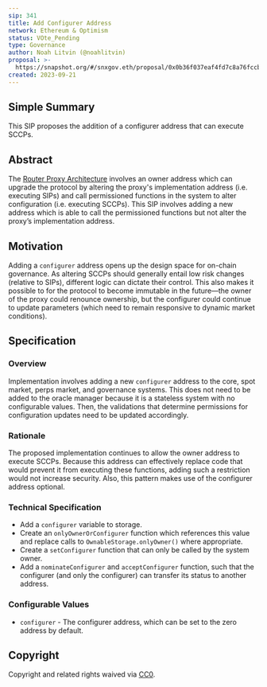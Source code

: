```yaml
---
sip: 341
title: Add Configurer Address
network: Ethereum & Optimism
status: VOte_Pending
type: Governance
author: Noah Litvin (@noahlitvin)
proposal: >-
  https://snapshot.org/#/snxgov.eth/proposal/0x0b36f037eaf4fd7c8a76fccb14a7edd5c8b659d87023cc2c6f526dc85d3fdf99
created: 2023-09-21
---
```


## Simple Summary

<!--"If you can't explain it simply, you don't understand it well enough." Simply describe the outcome the proposed changes intends to achieve. This should be non-technical and accessible to a casual community member.-->

This SIP proposes the addition of a configurer address that can execute SCCPs.

## Abstract

<!--A short (~200 word) description of the proposed change, the abstract should clearly describe the proposed change. This is what *will* be done if the SIP is implemented, not *why* it should be done or *how* it will be done. If the SIP proposes deploying a new contract, write, "we propose to deploy a new contract that will do x".-->

The [Router Proxy Architecture](https://sips.synthetix.io/sips/sip-307/) involves an owner address which can upgrade the protocol by altering the proxy's implementation address (i.e. executing SIPs) and call permissioned functions in the system to alter configuration (i.e. executing SCCPs). This SIP involves adding a new address which is able to call the permissioned functions but not alter the proxy’s implementation address.

## Motivation

<!--This is the problem statement. This is the *why* of the SIP. It should clearly explain *why* the current state of the protocol is inadequate.  It is critical that you explain *why* the change is needed, if the SIP proposes changing how something is calculated, you must address *why* the current calculation is inaccurate or wrong. This is not the place to describe how the SIP will address the issue!-->

Adding a `configurer` address opens up the design space for on-chain governance. As altering SCCPs should generally entail low risk changes (relative to SIPs), different logic can dictate their control. This also makes it possible to for the protocol to become immutable in the future—the owner of the proxy could renounce ownership, but the configurer could continue to update parameters (which need to remain responsive to dynamic market conditions).

## Specification

### Overview

<!--This is a high level overview of *how* the SIP will solve the problem. The overview should clearly describe how the new feature will be implemented.-->

Implementation involves adding a new `configurer` address to the core, spot market, perps market, and governance systems. This does not need to be added to the oracle manager because it is a stateless system with no configurable values. Then, the validations that determine permissions for configuration updates need to be updated accordingly.

### Rationale

<!--This is where you explain the reasoning behind how you propose to solve the problem. Why did you propose to implement the change in this way, what were the considerations and trade-offs. The rationale fleshes out what motivated the design and why particular design decisions were made. It should describe alternate designs that were considered and related work. The rationale may also provide evidence of consensus within the community, and should discuss important objections or concerns raised during discussion.-->

The proposed implementation continues to allow the owner address to execute SCCPs. Because this address can effectively replace code that would prevent it from executing these functions, adding such a restriction would not increase security. Also, this pattern makes use of the configurer address optional.

### Technical Specification

<!--The technical specification should outline the public API of the changes proposed. That is, changes to any of the interfaces Synthetix currently exposes or the creations of new ones.-->

- Add a `configurer` variable to storage.
- Create an `onlyOwnerOrConfigurer` function which references this value and replace calls to `OwnableStorage.onlyOwner()` where appropriate.
- Create a `setConfigurer` function that can only be called by the system owner.
- Add a `nominateConfigurer` and `acceptConfigurer` function, such that the configurer (and only the configurer) can transfer its status to another address.

### Configurable Values

- `configurer` - The configurer address, which can be set to the zero address by default.

## Copyright

Copyright and related rights waived via [CC0](https://creativecommons.org/publicdomain/zero/1.0/).
